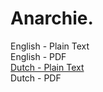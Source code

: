 # Anarchie.

English - Plain Text  
English - PDF  
[Dutch - Plain Text](full-text-dutch.md)  
Dutch - PDF  
